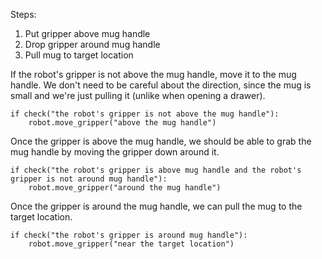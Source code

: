 

Steps:
1. Put gripper above mug handle
2. Drop gripper around mug handle
3. Pull mug to target location

If the robot's gripper is not above the mug handle, move it to the mug handle.
We don't need to be careful about the direction, since the mug is small and we're just pulling it (unlike when opening a drawer).

```
if check("the robot's gripper is not above the mug handle"):
    robot.move_gripper("above the mug handle")
```

Once the gripper is above the mug handle, we should be able to grab the mug handle by moving the gripper down around it. 

```
if check("the robot's gripper is above mug handle and the robot's gripper is not around mug handle"):
    robot.move_gripper("around the mug handle")
```

Once the gripper is around the mug handle, we can pull the mug to the target location.

```
if check("the robot's gripper is around mug handle"):
    robot.move_gripper("near the target location")
```